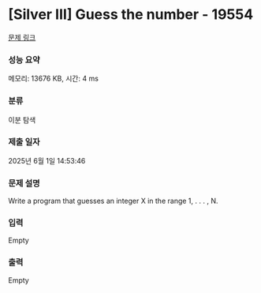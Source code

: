 # [Silver III] Guess the number - 19554 

[문제 링크](https://www.acmicpc.net/problem/19554) 

### 성능 요약

메모리: 13676 KB, 시간: 4 ms

### 분류

이분 탐색

### 제출 일자

2025년 6월 1일 14:53:46

### 문제 설명

<p>Write a program that guesses an integer X in the range 1, . . . , N.</p>

### 입력 

 Empty

### 출력 

 Empty

